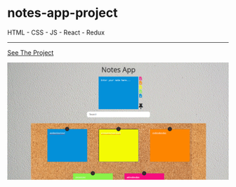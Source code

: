 # notes-app-project

HTML - CSS - JS - React - Redux

---

[See The Project](notesappredux.surge.sh)

![napimg](notesapp.png)
